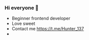 ### Hi everyone 👋
- Beginner frontend developer
- Love sweet
- Contact me https://t.me/Hunter_137
- <div id="badges">
  <img src="https://komarev.com/ghpvc/?username=<github nickname>&style=flat-square&color=blue" alt=""/>
</div>
<!--
**Hunter-137/Hunter-137** is a ✨ _special_ ✨ repository because its `README.md` (this file) appears on your GitHub profile.

Here are some ideas to get you started:

- 🔭 I’m currently working on ...
- 🌱 I’m currently learning ...
- 👯 I’m looking to collaborate on ...
- 🤔 I’m looking for help with ...
- 💬 Ask me about ...
- 📫 How to reach me: ...
- 😄 Pronouns: ...
- ⚡ Fun fact: ...
-->
